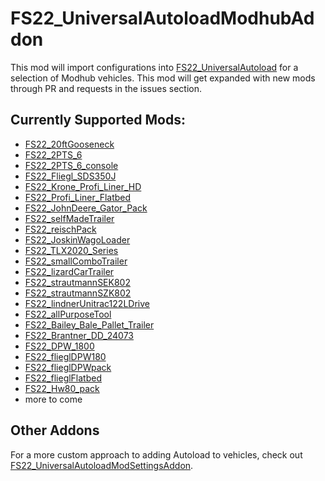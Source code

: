 # FS22_UniversalAutoloadModhubAddon
This mod will import configurations into [FS22_UniversalAutoload](https://github.com/loki79uk/FS22_UniversalAutoload) for a selection of Modhub vehicles.
This mod will get expanded with new mods through PR and requests in the issues section.

## Currently Supported Mods:
- [FS22_20ftGooseneck](https://farming-simulator.com/mod.php?lang=en&country=us&mod_id=230225&title=fs2022)
- [FS22_2PTS_6](https://farming-simulator.com/mod.php?lang=en&country=us&mod_id=230598&title=fs2022)
- [FS22_2PTS_6_console](https://farming-simulator.com/mod.php?lang=en&country=us&mod_id=233370&title=fs2022)
- [FS22_Fliegl_SDS350J](https://farming-simulator.com/mod.php?lang=en&country=us&mod_id=226313&title=fs2022)
- [FS22_Krone_Profi_Liner_HD](https://farming-simulator.com/mod.php?lang=en&country=us&mod_id=233243&title=fs2022)
- [FS22_Profi_Liner_Flatbed](https://farming-simulator.com/mod.php?lang=en&country=us&mod_id=227132&title=fs2022)
- [FS22_JohnDeere_Gator_Pack](https://farming-simulator.com/mod.php?lang=en&country=us&mod_id=228440&title=fs2022)
- [FS22_selfMadeTrailer](https://farming-simulator.com/mod.php?lang=en&country=us&mod_id=229132&title=fs2022)
- [FS22_reischPack](https://farming-simulator.com/mod.php?lang=en&country=us&mod_id=224261&title=fs2022)
- [FS22_JoskinWagoLoader](https://farming-simulator.com/mod.php?lang=en&country=us&mod_id=231477&title=fs2022)
- [FS22_TLX2020_Series](https://farming-simulator.com/mod.php?lang=en&country=us&mod_id=228656&title=fs2022)
- [FS22_smallComboTrailer](https://farming-simulator.com/mod.php?lang=en&country=us&mod_id=232221&title=fs2022)
- [FS22_lizardCarTrailer](https://farming-simulator.com/mod.php?lang=en&country=us&mod_id=225214&title=fs2022)
- [FS22_strautmannSEK802](https://farming-simulator.com/mod.php?lang=en&country=us&mod_id=223851&title=fs2022)
- [FS22_strautmannSZK802](https://farming-simulator.com/mod.php?lang=en&country=us&mod_id=225699&title=fs2022)
- [FS22_lindnerUnitrac122LDrive](https://farming-simulator.com/mod.php?lang=en&country=us&mod_id=239534&title=fs2022)
- [FS22_allPurposeTool](https://farming-simulator.com/mod.php?lang=en&country=us&mod_id=227935&title=fs2022)
- [FS22_Bailey_Bale_Pallet_Trailer](https://farming-simulator.com/mod.php?lang=en&country=us&mod_id=228030&title=fs2022)
- [FS22_Brantner_DD_24073](https://farming-simulator.com/mod.php?lang=en&country=us&mod_id=227421&title=fs2022)
- [FS22_DPW_1800](https://farming-simulator.com/mod.php?lang=en&country=us&mod_id=231490&title=fs2022)
- [FS22_flieglDPW180](https://farming-simulator.com/mod.php?lang=en&country=us&mod_id=224967&title=fs2022)
- [FS22_flieglDPWpack](https://farming-simulator.com/mod.php?lang=en&country=us&mod_id=225492&title=fs2022)
- [FS22_flieglFlatbed](https://farming-simulator.com/mod.php?lang=en&country=us&mod_id=233995&title=fs2022)
- [FS22_Hw80_pack](https://farming-simulator.com/mod.php?lang=en&country=us&mod_id=229524&title=fs2022)
- more to come

## Other Addons
For a more custom approach to adding Autoload to vehicles, check out [FS22_UniversalAutoloadModSettingsAddon](https://github.com/ddewar/FS22_UniversalAutoloadModSettingsAddon).
